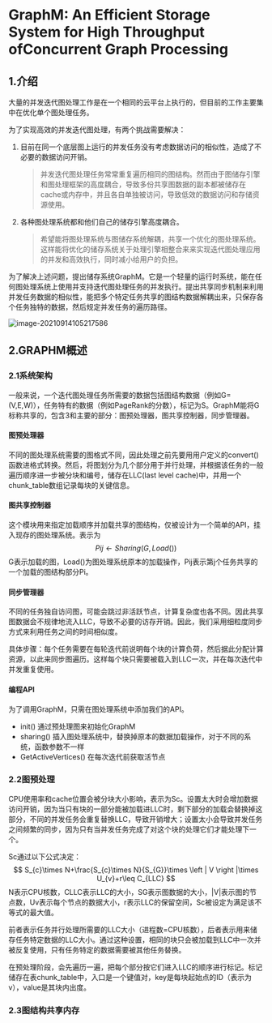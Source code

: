 # GraphM: An Efficient Storage System for High Throughput ofConcurrent Graph Processing

## 1.介绍

大量的并发迭代图处理工作是在一个相同的云平台上执行的，但目前的工作主要集中在优化单个图处理任务。

为了实现高效的并发迭代图处理，有两个挑战需要解决：

1. 目前在同一个底层图上运行的并发任务没有考虑数据访问的相似性，造成了不必要的数据访问开销。

   > 并发迭代图处理任务常常重复遍历相同的图结构。然而由于图储存引擎和图处理框架的高度耦合，导致多份共享图数据的副本都被储存在cache或内存中，并且各自单独被访问，导致低效的数据访问和存储资源使用。

2. 各种图处理系统都和他们自己的储存引擎高度耦合。

   > 希望能将图处理系统与图储存系统解耦，共享一个优化的图处理系统。这样能将优化的储存系统关于处理引擎相整合来来实现迭代图处理应用的并发和高效执行，同时减小给用户的负担。

为了解决上述问题，提出储存系统GraphM。它是一个轻量的运行时系统，能在任何图处理系统上使用并支持迭代图处理任务的并发执行。提出共享同步机制来利用并发任务数据的相似性，能把多个特定任务共享的图结构数据解耦出来，只保存各个任务独特的数据，然后规定并发任务的遍历路径。

![image-20210914105217586](C:\Users\CGCL\AppData\Roaming\Typora\typora-user-images\image-20210914105217586.png)

## 2.GRAPHM概述

### 2.1系统架构

一般来说，一个迭代图处理任务所需要的数据包括图结构数据（例如G=(V,E,W)），任务特有的数据（例如PageRank的分数），标记为S。GraphM能将G标称共享的，包含3和主要的部分：图预处理器，图共享控制器，同步管理器。

#### 图预处理器

不同的图处理系统需要的图格式不同，因此处理之前先要用用户定义的convert()函数进格式转换。然后，将图划分为几个部分用于并行处理，并根据该任务的一般遍历顺序进一步被分块和编号，储存在LLC(last level cache)中，并用一个chunk_table数组记录每块的关键信息。

#### 图共享控制器

这个模块用来指定加载顺序并加载共享的图结构，仅被设计为一个简单的API，挂入现存的图处理系统。表示为
$$
Pij←Sharing(G,Load())
$$
G表示加载的图，Load()为图处理系统原本的加载操作，Pij表示第j个任务共享的一个加载的图结构部分Pi。

#### 同步管理器

不同的任务独自访问图，可能会跳过非活跃节点，计算复杂度也各不同。因此共享图数据会不规律地流入LLC，导致不必要的访存开销。因此，我们采用细粒度同步方式来利用任务之间的时间相似度。

具体步骤：每个任务需要在每轮迭代前说明每个块的计算负荷，然后据此分配计算资源，以此来同步图遍历。这样每个块只需要被载入到LLC一次，并在每次迭代中并发重复使用。

#### 编程API

为了调用GraphM，只需在图处理系统中添加我们的API。

- init()            通过预处理图来初始化GraphM
- sharing()    插入图处理系统中，替换掉原本的数据加载操作，对于不同的系统，函数参数不一样
- GetActiveVertices()        在每次迭代前获取活节点

### 2.2图预处理

CPU使用率和cache位置会被分块大小影响，表示为Sc。设置太大时会增加数据访问开销，因为当只有块的一部分能被加载进LLC时，剩下部分的加载会替换掉这部分，不同的并发任务会重复替换LLC，导致开销增大；设置太小会导致并发任务之间频繁的同步，因为只有当并发任务完成了对这个块的处理它们才能处理下一个。

Sc通过以下公式决定：
$$
S_{c}\times N+\frac{S_{c}\times N}{S_{G}}\times \left | V \right |\times U_{v}+r\leq C_{LLC}
$$
N表示CPU核数，CLLC表示LLC的大小，SG表示图数据的大小，|V|表示图的节点数，Uv表示每个节点的数据大小，r表示LLC的保留空间，Sc被设定为满足该不等式的最大值。

前者表示任务并行处理所需要的LLC大小（进程数=CPU核数），后者表示用来储存任务特定数据的LLC大小。通过这种设置，相同的块只会被加载到LLC中一次并被反复使用，只有任务特定的数据需要被其他任务替换。

在预处理阶段，会先遍历一遍，把每个部分按它们进入LLC的顺序进行标记。标记储存在表chunk_table中，入口是一个键值对，key是每块起始点的ID（表示为v），value是其块内出度。

### 2.3图结构共享内存
